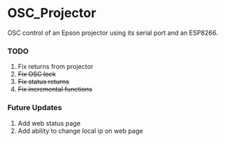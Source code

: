 # OSC_Projector
OSC control of an Epson projector using its serial port and an ESP8266.

### TODO
1. Fix returns from projector
 1. ~~Fix OSC lock~~
 2. ~~Fix status returns~~
2. ~~Fix incremental functions~~
### Future Updates
1. Add web status page
2. Add ability to change local ip on web page
